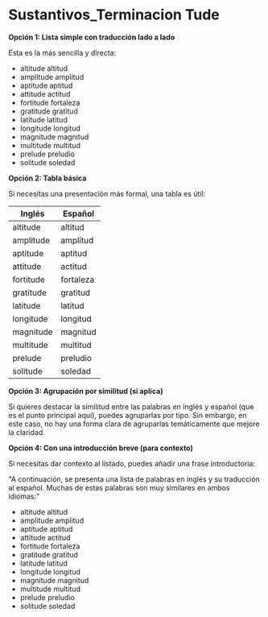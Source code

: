 # Sustantivos_Terminacion Tude



**Opción 1: Lista simple con traducción lado a lado**

Esta es la más sencilla y directa:

*   altitude    altitud
*   amplitude    amplitud
*   aptitude    aptitud
*   attitude    actitud
*   fortitude    fortaleza
*   gratitude    gratitud
*   latitude    latitud
*   longitude    longitud
*   magnitude    magnitud
*   multitude    multitud
*   prelude    preludio
*   solitude    soledad

**Opción 2: Tabla básica**

Si necesitas una presentación más formal, una tabla es útil:

| Inglés     | Español    |
|------------|------------|
| altitude   | altitud    |
| amplitude  | amplitud   |
| aptitude   | aptitud    |
| attitude   | actitud    |
| fortitude  | fortaleza  |
| gratitude  | gratitud   |
| latitude   | latitud    |
| longitude  | longitud   |
| magnitude  | magnitud   |
| multitude  | multitud   |
| prelude    | preludio   |
| solitude   | soledad    |

**Opción 3: Agrupación por similitud (si aplica)**

Si quieres destacar la similitud entre las palabras en inglés y español (que es el punto principal aquí), puedes agruparlas por tipo.  Sin embargo, en este caso, no hay una forma clara de agruparlas temáticamente que mejore la claridad.

**Opción 4: Con una introducción breve (para contexto)**

Si necesitas dar contexto al listado, puedes añadir una frase introductoria:

"A continuación, se presenta una lista de palabras en inglés y su traducción al español.  Muchas de estas palabras son muy similares en ambos idiomas:"

*   altitude    altitud
*   amplitude    amplitud
*   aptitude    aptitud
*   attitude    actitud
*   fortitude    fortaleza
*   gratitude    gratitud
*   latitude    latitud
*   longitude    longitud
*   magnitude    magnitud
*   multitude    multitud
*   prelude    preludio
*   solitude    soledad

